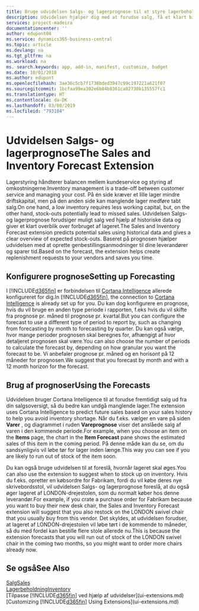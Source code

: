 ```yaml
---
title: Bruge udvidelsen Salgs- og lagerprognose til at styre lagerbeholdningen | Microsoft Docs
description: Udvidelsen hjælper dig med at forudse salg, få et klart billede af forventede lagermangler og oprette genbestillingsanmodninger til kreditorer.
services: project-madeira
documentationcenter: ''
author: edupont04
ms.service: dynamics365-business-central
ms.topic: article
ms.devlang: na
ms.tgt_pltfrm: na
ms.workload: na
ms. search.keywords: app, add-in, manifest, customize, budget
ms.date: 10/01/2018
ms.author: edupont
ms.openlocfilehash: 3ae36c5cb7f1738bded3947c99c197221a621f07
ms.sourcegitcommit: 1bcfaa99ea302e6b84b8361ca02730b135557fc1
ms.translationtype: HT
ms.contentlocale: da-DK
ms.lasthandoff: 03/08/2019
ms.locfileid: "793104"
---
```

# <a name="the-sales-and-inventory-forecast-extension"></a><span data-ttu-id="31cab-103">Udvidelsen Salgs- og lagerprognose</span><span class="sxs-lookup"><span data-stu-id="31cab-103">The Sales and Inventory Forecast Extension</span></span>
<span data-ttu-id="31cab-104">Lagerstyring håndterer balancen mellem kundeservice og styring af omkostningerne.</span><span class="sxs-lookup"><span data-stu-id="31cab-104">Inventory management is a trade-off between customer service and managing your cost.</span></span> <span data-ttu-id="31cab-105">På én side kræver et lille lager mindre driftskapital, men på den anden side kan manglende lager medføre tabt salg.</span><span class="sxs-lookup"><span data-stu-id="31cab-105">On one hand, a low inventory requires less working capital, but, on the other hand, stock-outs potentially lead to missed sales.</span></span> <span data-ttu-id="31cab-106">Udvidelsen Salgs- og lagerprognose forudsiger muligt salg ved hjælp af historiske data og giver et klart overblik over forbruget af lageret.</span><span class="sxs-lookup"><span data-stu-id="31cab-106">The Sales and Inventory Forecast extension predicts potential sales using historical data and gives a clear overview of expected stock-outs.</span></span> <span data-ttu-id="31cab-107">Baseret på prognosen hjælper udvidelsen med at oprette genbestillingsanmodninger til dine leverandører og sparer tid.</span><span class="sxs-lookup"><span data-stu-id="31cab-107">Based on the forecast, the extension helps create replenishment requests to your vendors and saves you time.</span></span>  

## <a name="setting-up-forecasting"></a><span data-ttu-id="31cab-108">Konfigurere prognose</span><span class="sxs-lookup"><span data-stu-id="31cab-108">Setting up Forecasting</span></span>
<span data-ttu-id="31cab-109">I [!INCLUDE[d365fin](includes/d365fin_md.md)] er forbindelsen til [Cortana Intelligence](https://www.microsoft.com/en-us/cloud-platform/what-is-cortana-intelligence-suite) allerede konfigureret for dig.</span><span class="sxs-lookup"><span data-stu-id="31cab-109">In [!INCLUDE[d365fin](includes/d365fin_md.md)], the connection to [Cortana Intelligence](https://www.microsoft.com/en-us/cloud-platform/what-is-cortana-intelligence-suite) is already set up for you.</span></span> <span data-ttu-id="31cab-110">Du kan dog konfigurere en prognose, hvis du vil bruge en anden type periode i rapporten, f.eks hvis du vil skifte fra prognose pr. måned til prognose pr. kvartal.</span><span class="sxs-lookup"><span data-stu-id="31cab-110">But you can configure the forecast to use a different type of period to report by, such as changing from forecasting by month to forecasting by quarter.</span></span> <span data-ttu-id="31cab-111">Du kan også vælge, hvor mange perioder prognosen skal beregnes for, afhængigt af hvor detaljeret prognosen skal være.</span><span class="sxs-lookup"><span data-stu-id="31cab-111">You can also choose the number of periods to calculate the forecast by, depending on how granular you want the forecast to be.</span></span> <span data-ttu-id="31cab-112">Vi anbefaler prognose pr. måned og en horisont på 12 måneder for prognosen.</span><span class="sxs-lookup"><span data-stu-id="31cab-112">We suggest that you forecast by month and with a 12 month horizon for the forecast.</span></span>  

## <a name="using-the-forecasts"></a><span data-ttu-id="31cab-113">Brug af prognoser</span><span class="sxs-lookup"><span data-stu-id="31cab-113">Using the Forecasts</span></span>
<span data-ttu-id="31cab-114">Udvidelsen bruger Cortana Intelligence til at forudse fremtidigt salg ud fra din salgsoversigt, så du bedre kan undgå manglende lager.</span><span class="sxs-lookup"><span data-stu-id="31cab-114">The extension uses Cortana Intelligence to predict future sales based on your sales history to help you avoid inventory shortage.</span></span> <span data-ttu-id="31cab-115">Når du f.eks. vælger en vare på siden **Varer** , og diagrammet i ruden **Vareprognose** viser det anslåede salg af varen i den kommende periode.</span><span class="sxs-lookup"><span data-stu-id="31cab-115">For example, when you choose an item on the **Items** page, the chart in the **Item Forecast** pane shows the estimated sales of this item in the coming period.</span></span> <span data-ttu-id="31cab-116">På denne måde kan du se, om du sandsynligvis vil løbe tør for lager inden længe.</span><span class="sxs-lookup"><span data-stu-id="31cab-116">This way you can see if you are likely to run out of stock of the item soon.</span></span>  

<span data-ttu-id="31cab-117">Du kan også bruge udvidelsen til at foreslå, hvornår lageret skal øges.</span><span class="sxs-lookup"><span data-stu-id="31cab-117">You can also use the extension to suggest when to stock up on inventory.</span></span> <span data-ttu-id="31cab-118">Hvis du f.eks. opretter en købsordre for Fabrikam, fordi du vil købe deres nye skrivebordsstol, vil udvidelsen Salgs- og lagerprognose foreslå, at du også øger lageret af LONDON-drejestolen, som du normalt køber hos denne leverandør.</span><span class="sxs-lookup"><span data-stu-id="31cab-118">For example, if you crate a purchase order for Fabrikam because you want to buy their new desk chair, the Sales and Inventory Forecast extension will suggest that you also restock on the LONDON swivel chair that you usually buy from this vendor.</span></span> <span data-ttu-id="31cab-119">Det skyldes, at udvidelsen forudser, at lageret af LONDON-drejestolen vil løbe tørt i de kommende to måneder, så du med fordel kan bestille flere stole allerede nu.</span><span class="sxs-lookup"><span data-stu-id="31cab-119">This is because the extension forecasts that you will run out of stock of the LONDON swivel chair in the coming two months, so you might want to order more chairs already now.</span></span>  

## <a name="see-also"></a><span data-ttu-id="31cab-120">Se også</span><span class="sxs-lookup"><span data-stu-id="31cab-120">See Also</span></span>
[<span data-ttu-id="31cab-121">Salg</span><span class="sxs-lookup"><span data-stu-id="31cab-121">Sales</span></span>](sales-manage-sales.md)  
[<span data-ttu-id="31cab-122">Lagerbeholdning</span><span class="sxs-lookup"><span data-stu-id="31cab-122">Inventory</span></span>](inventory-manage-inventory.md)  
<span data-ttu-id="31cab-123">[Tilpasse [!INCLUDE[d365fin](includes/d365fin_md.md)] ved hjælp af udvidelser](ui-extensions.md)</span><span class="sxs-lookup"><span data-stu-id="31cab-123">[Customizing [!INCLUDE[d365fin](includes/d365fin_md.md)] Using Extensions](ui-extensions.md)</span></span>  
